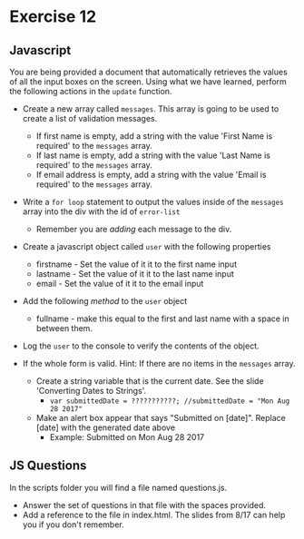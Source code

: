 # Exercise 12

## Javascript
You are being provided a document that automatically retrieves the values of all the input boxes on the screen. Using what we have learned, perform the following actions in the `update` function.

- Create a new array called `messages`.  This array is going to be used to create a list of validation messages.
    - If first name is empty, add a string with the value 'First Name is required' to the `messages` array.
    - If last name is empty, add a string with the value  'Last Name is required' to the `messages` array.
    - If email address is empty, add a string with the value 'Email is required' to the `messages` array.
- Write a `for loop` statement to output the values inside of the `messages` array into the div with the id of `error-list`
    - Remember you are *adding* each message to the div.
- Create a javascript object called `user` with the following properties
    - firstname - Set the value of it it to the first name input
    - lastname - Set the value of it it to the last name input
    - email - Set the value of it it to the email input
- Add the following *method* to the `user` object
    - fullname - make this equal to the first and last name with a space in between them.
- Log the `user` to the console to verify the contents of the object.

- If the whole form is valid. Hint: If there are no items in the `messages` array.
    - Create a string variable that is the current date. See the slide 'Converting Dates to Strings'.
        - `var submittedDate = ???????????; //submittedDate = "Mon Aug 28 2017"`
    - Make an alert box appear that says "Submitted on [date]". Replace [date] with the generated date above
        - Example: Submitted on Mon Aug 28 2017

## JS Questions
In the scripts folder you will find a file named questions.js.  

- Answer the set of questions in that file with the spaces provided.  
- Add a reference to the file in index.html.  The slides from 8/17 can help you if you don't remember.
